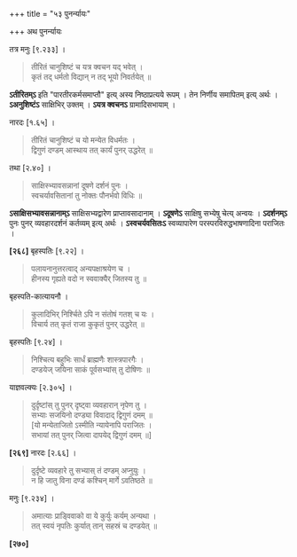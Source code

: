 +++
title = "५३ पुनर्न्यायः"

+++
अथ पुनर्न्यायः

तत्र मनुः [९.२३३] ।

> तीरितं चानुशिष्टं च यत्र क्वचन यद् भवेत् ।  
> कृतं तद् धर्मतो विद्यान् न तद् भूयो निवर्तयेत् ॥

**ऽतीरितम्ऽ** इति "पारतीरकर्मसमाप्तौ" इत्य् अस्य निष्ठाप्रत्यये रूपम् । तेन निर्णीय समापितम् इत्य् अर्थः । **ऽअनुशिष्टंऽ** साक्षिभिर् उक्तम् । **ऽयत्र क्वचनऽ** ग्रामादिसभायाम् ।

नारदः [१.६५] ।

> तीरितं चानुशिष्टं च यो मन्येत विधर्मतः ।  
> द्विगुणं दण्डम् आस्थाय तत् कार्यं पुनर् उद्धरेत् ॥

तथा [२.४०] ।

> साक्षिस्भ्यावसन्नानां दूषणे दर्शनं पुनः ।  
> स्वचर्यावसितानां तु नोक्तः पौनर्भवो विधिः ॥

**ऽसाक्षिसभ्यावसन्नानाम्ऽ** साक्षिसभ्यद्वारेण प्राप्तावसादानाम् । **ऽदूषणेऽ** साक्षिषु सभ्येषु चेत्य् अन्वयः । **ऽदर्शनम्ऽ** पुनः पुनर् व्यवहारदर्शनं कर्तव्यम् इत्य् अर्थः । **ऽस्वचर्यवसितःऽ** स्वव्यापारेण परस्परविरुद्धभाषणादिना पराजितः ।

**[२६८]** बृहस्पतिः [९.२२] ।

> पलायनानुत्तरत्वाद् अन्यपक्षाश्रयेण च ।  
> हीनस्य गृह्यते वदो न स्ववाक्यैर् जितस्य तु ॥

बृहस्पति-कात्यायनौ ।

> कुलादिभिर् निर्श्चिते ऽपि न संतोषं गतश् च यः ।  
> विचार्य तत् कृतं राजा कुकृतं पुनर् उद्धरेत् ॥

बृहस्पतिः [९.२४] ।

> निश्चित्य बहुभिः सार्धं ब्राह्मणैः शास्त्रपारगैः ।  
> दण्डयेज् जयिना साकं पूर्वसभ्यांस् तु दोषिणः ॥

याज्ञवल्क्यः [२.३०५] ।

> दुर्दृष्टांस् तु पुनर् दृष्ट्वा व्यवहारान् नृपेण तु ।  
> सभ्याः सजयिनो दण्ड्या विवादाद् द्विगुणं दमम् ॥  
> [यो मन्येताजितो ऽस्मीति न्यायेनापि पराजितः ।  
> सभायां तत् पुनर् जित्वा दापयेद् द्विगुणं दमम् ॥]

**[२६९]** नारदः [२.६६] ।

> दुर्दृष्टे व्यवहारे तु सभ्यास् तं दण्डम् अप्नुयुः ।  
> न हि जातु विना दण्डं कश्चिन् मार्गे ऽवतिष्ठते ॥

मनुः [९.२३४] ।

> अमात्याः प्राड्विवाको वा ये कुर्युः कर्यम् अन्यथा ।  
> तत् स्वयं नृपतिः कुर्यात् तान् सहस्रं च दण्डयेत् ॥

**[२७०]**
